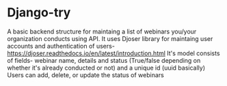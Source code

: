 # Django-try
A basic backend structure for maintaing a list of webinars you/your organization conducts using API.
It uses Djoser library for maintaing user accounts and authentication of users- https://djoser.readthedocs.io/en/latest/introduction.html
It's model consists of fields- webinar name, details and status (True/false depending on whether it's already conducted or not) and a unique id (uuid basically)
Users can add, delete, or update the status of webinars